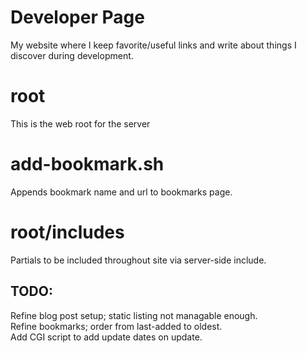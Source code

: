 # Developer Page
My website where I keep favorite/useful links and write about things I discover during development.

# root
This is the web root for the server

# add-bookmark.sh
Appends bookmark name and url to bookmarks page.

# root/includes
Partials to be included throughout site via server-side include.

## TODO:
Refine blog post setup; static listing not managable enough.  
Refine bookmarks; order from last-added to oldest.  
Add CGI script to add update dates on update.
